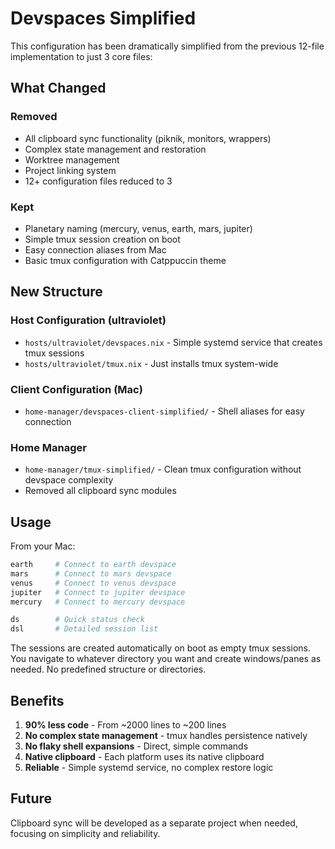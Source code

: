 # Devspaces Simplified

This configuration has been dramatically simplified from the previous 12-file implementation to just 3 core files:

## What Changed

### Removed
- All clipboard sync functionality (piknik, monitors, wrappers)
- Complex state management and restoration
- Worktree management
- Project linking system
- 12+ configuration files reduced to 3

### Kept
- Planetary naming (mercury, venus, earth, mars, jupiter)
- Simple tmux session creation on boot
- Easy connection aliases from Mac
- Basic tmux configuration with Catppuccin theme

## New Structure

### Host Configuration (ultraviolet)
- `hosts/ultraviolet/devspaces.nix` - Simple systemd service that creates tmux sessions
- `hosts/ultraviolet/tmux.nix` - Just installs tmux system-wide

### Client Configuration (Mac)
- `home-manager/devspaces-client-simplified/` - Shell aliases for easy connection

### Home Manager
- `home-manager/tmux-simplified/` - Clean tmux configuration without devspace complexity
- Removed all clipboard sync modules

## Usage

From your Mac:
```bash
earth     # Connect to earth devspace
mars      # Connect to mars devspace
venus     # Connect to venus devspace
jupiter   # Connect to jupiter devspace
mercury   # Connect to mercury devspace

ds        # Quick status check
dsl       # Detailed session list
```

The sessions are created automatically on boot as empty tmux sessions. You navigate to whatever directory you want and create windows/panes as needed. No predefined structure or directories.

## Benefits

1. **90% less code** - From ~2000 lines to ~200 lines
2. **No complex state management** - tmux handles persistence natively
3. **No flaky shell expansions** - Direct, simple commands
4. **Native clipboard** - Each platform uses its native clipboard
5. **Reliable** - Simple systemd service, no complex restore logic

## Future

Clipboard sync will be developed as a separate project when needed, focusing on simplicity and reliability.